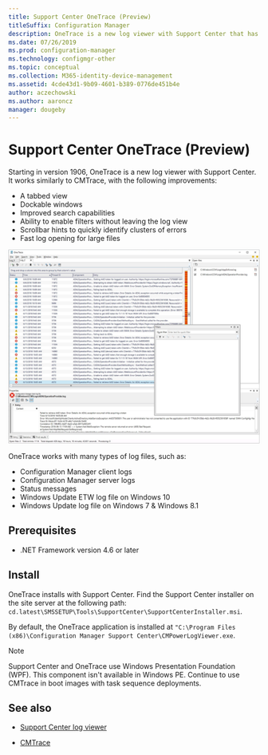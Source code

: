 ```yaml
---
title: Support Center OneTrace (Preview)
titleSuffix: Configuration Manager
description: OneTrace is a new log viewer with Support Center that has improvements over CMTrace.
ms.date: 07/26/2019
ms.prod: configuration-manager
ms.technology: configmgr-other
ms.topic: conceptual
ms.collection: M365-identity-device-management
ms.assetid: 4cde43d1-9b09-4601-b389-0776de451b4e
author: aczechowski
ms.author: aaroncz
manager: dougeby
---
```


# Support Center OneTrace (Preview)

<!--3555962-->

Starting in version 1906, OneTrace is a new log viewer with Support Center. It works similarly to CMTrace, with the following improvements:

- A tabbed view
- Dockable windows
- Improved search capabilities
- Ability to enable filters without leaving the log view
- Scrollbar hints to quickly identify clusters of errors
- Fast log opening for large files

![Screenshot of OneTrace log viewer](media/3555962-onetrace.png)

OneTrace works with many types of log files, such as:

- Configuration Manager client logs
- Configuration Manager server logs
- Status messages
- Windows Update ETW log file on Windows 10
- Windows Update log file on Windows 7 & Windows 8.1

## Prerequisites

- .NET Framework version 4.6 or later

## Install

OneTrace installs with Support Center. Find the Support Center installer on the site server at the following path: `cd.latest\SMSSETUP\Tools\SupportCenter\SupportCenterInstaller.msi`.

By default, the OneTrace application is installed at `"C:\Program Files (x86)\Configuration Manager Support Center\CMPowerLogViewer.exe`.

> [!Note]  
> Support Center and OneTrace use Windows Presentation Foundation (WPF). This component isn't available in Windows PE. Continue to use CMTrace in boot images with task sequence deployments.  

## See also

- [Support Center log viewer](/sccm/core/support/support-center-ui-reference#bkmk_log-viewer)

- [CMTrace](/sccm/core/support/cmtrace)
